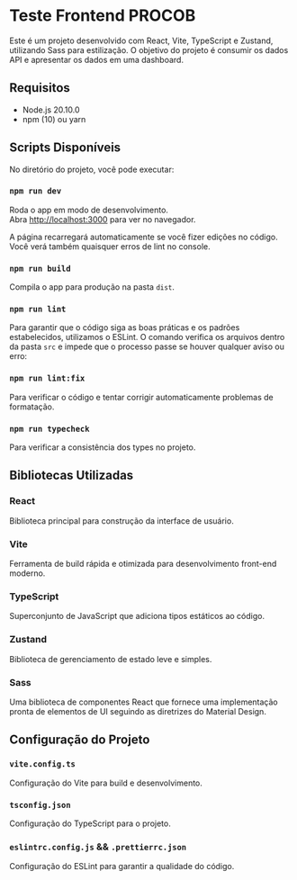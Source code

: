 # Teste Frontend PROCOB

Este é um projeto desenvolvido com React, Vite, TypeScript e Zustand, utilizando Sass para estilização. O objetivo do projeto é consumir os dados API e apresentar os dados em uma dashboard.

## Requisitos

- Node.js 20.10.0
- npm (10) ou yarn

## Scripts Disponíveis

No diretório do projeto, você pode executar:

### `npm run dev`

Roda o app em modo de desenvolvimento.\
Abra [http://localhost:3000](http://localhost:3000) para ver no navegador.

A página recarregará automaticamente se você fizer edições no código.\
Você verá também quaisquer erros de lint no console.

### `npm run build`

Compila o app para produção na pasta `dist`.

### `npm run lint`

Para garantir que o código siga as boas práticas e os padrões estabelecidos, utilizamos o ESLint. O comando verifica os arquivos dentro da pasta `src` e impede que o processo passe se houver qualquer aviso ou erro:

### `npm run lint:fix`

Para verificar o código e tentar corrigir automaticamente problemas de formatação.

### `npm run typecheck`

Para verificar a consistência dos types no projeto.

## Bibliotecas Utilizadas

### React

Biblioteca principal para construção da interface de usuário.

### Vite

Ferramenta de build rápida e otimizada para desenvolvimento front-end moderno.

### TypeScript

Superconjunto de JavaScript que adiciona tipos estáticos ao código.

### Zustand

Biblioteca de gerenciamento de estado leve e simples.

### Sass

Uma biblioteca de componentes React que fornece uma implementação pronta de elementos de UI seguindo as diretrizes do Material Design.

## Configuração do Projeto

### `vite.config.ts`

Configuração do Vite para build e desenvolvimento.

### `tsconfig.json`

Configuração do TypeScript para o projeto.

### `eslintrc.config.js` && `.prettierrc.json`

Configuração do ESLint para garantir a qualidade do código.
